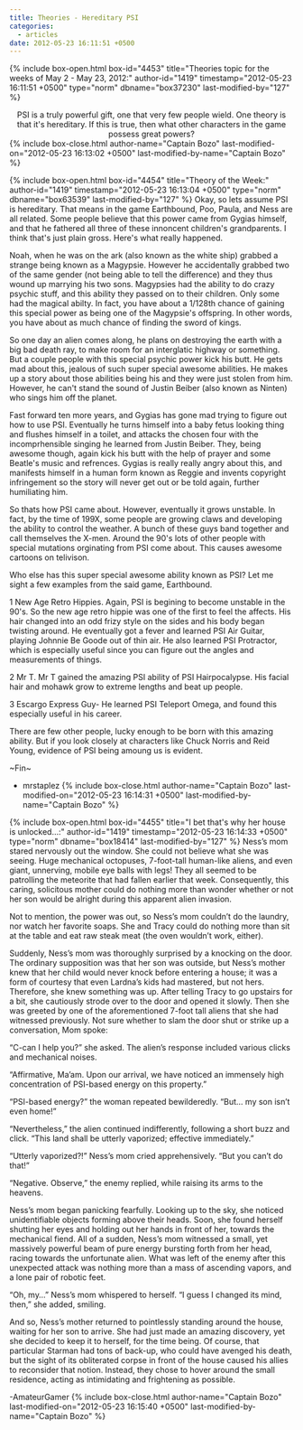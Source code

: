 ```yaml
---
title: Theories - Hereditary PSI
categories:
  - articles
date: 2012-05-23 16:11:51 +0500
---
```

{% include box-open.html box-id="4453" title="Theories topic for the weeks of May 2 - May 23, 2012:" author-id="1419" timestamp="2012-05-23 16:11:51 +0500" type="norm" dbname="box37230" last-modified-by="127" %}
<center>PSI is a truly powerful gift, one that very few people wield. One theory is that it's hereditary. If this is true, then what other characters in the game possess great powers?</center>
{% include box-close.html author-name="Captain Bozo" last-modified-on="2012-05-23 16:13:02 +0500" last-modified-by-name="Captain Bozo" %}

{% include box-open.html box-id="4454" title="Theory of the Week:" author-id="1419" timestamp="2012-05-23 16:13:04 +0500" type="norm" dbname="box63539" last-modified-by="127" %}
Okay, so lets assume PSI is hereditary. That means in the game Earthbound, Poo, Paula, and Ness are all related. Some people believe that this power came from Gygias himself, and that he fathered all three of these innoncent children's grandparents. I think that's just plain gross. Here's what really happened.<p/>

Noah, when he was on the ark (also known as the white ship) grabbed a strange being known as a Magypsie. However he accidentally grabbed two of the same gender (not being able to tell the difference) and they thus wound up marrying his two sons. Magypsies had the ability to do crazy psychic stuff, and this ability they passed on to their children. Only some had the magical abilty. In fact, you have about a 1/128th chance of gaining this special power as being one of the Magypsie's offspring. In other words, you have about as much chance of finding the sword of kings.<p/>

So one day an alien comes along, he plans on destroying the earth with a big bad death ray, to make room for an interglatic highway or something. But a couple people with this special psychic power kick his butt. He gets mad about this, jealous of such super special awesome abilities. He makes up a story about those abilities being his and they were just stolen from him. However, he can't stand the sound of Justin Beiber (also known as Ninten) who sings him off the planet.<p/>

Fast forward ten more years, and Gygias has gone mad trying to figure out how to use PSI. Eventually he turns himself into a baby fetus looking thing and flushes himself in a toilet, and attacks the chosen four with the incomprhensible singing he learned from Justin Beiber. They, being awesome though, again kick his butt with the help of prayer and some Beatle's music and refrences. Gygias is really really angry about this, and manifests himself in a human form known as Reggie and invents copyright infringement so the story will never get out or be told again, further humiliating him.<p/>

So thats how PSI came about. However, eventually it grows unstable. In fact, by the time of 199X, some people are growing claws and developing the ability to control the weather. A bunch of these guys band together and call themselves the X-men. Around the 90's lots of other people with special mutations orginating from PSI come about. This causes awesome cartoons on telivison.<p/>

Who else has this super special awesome ability known as PSI? Let me sight a few examples from the said game, Earthbound.<p/>

1 New Age Retro Hippies. Again, PSI is begining to become unstable in the 90's. So the new age retro hippie was one of the first to feel the affects. His hair changed into an odd frizy style on the sides and his body began twisting around. He eventually got a fever and learned PSI Air Guitar, playing Johnnie Be Goode out of thin air. He also learned PSI Protractor, which is especially useful since you can figure out the angles and measurements of things.<p/>

2 Mr T. Mr T gained the amazing PSI ability of PSI Hairpocalypse. His facial hair and mohawk grow to extreme lengths and beat up people.<p/>

3 Escargo Express Guy- He learned PSI Teleport Omega, and found this especially useful in his career.<p/>

There are few other people, lucky enough to be born with this amazing ability. But if you look closely at characters like Chuck Norris and Reid Young, evidence of PSI being amoung us is evident.<p/>

~Fin~<p/>

- mrstaplez
{% include box-close.html author-name="Captain Bozo" last-modified-on="2012-05-23 16:14:31 +0500" last-modified-by-name="Captain Bozo" %}

{% include box-open.html box-id="4455" title="I bet that's why her house is unlocked...:" author-id="1419" timestamp="2012-05-23 16:14:33 +0500" type="norm" dbname="box18414" last-modified-by="127" %}
Ness’s mom stared nervously out the window. She could not believe what she was seeing. Huge mechanical octopuses, 7-foot-tall human-like aliens, and even giant, unnerving, mobile eye balls with legs! They all seemed to be patrolling the meteorite that had fallen earlier that week. Consequently, this caring, solicitous mother could do nothing more than wonder whether or not her son would be alright during this apparent alien invasion.<p/>

Not to mention, the power was out, so Ness’s mom couldn’t do the laundry, nor watch her favorite soaps. She and Tracy could do nothing more than sit at the table and eat raw steak meat (the oven wouldn’t work, either).<p/>

Suddenly, Ness’s mom was thoroughly surprised by a knocking on the door. The ordinary supposition was that her son was outside, but Ness’s mother knew that her child would never knock before entering a house; it was a form of courtesy that even Lardna’s kids had mastered, but not hers.
Therefore, she knew something was up. After telling Tracy to go upstairs for a bit, she cautiously strode over to the door and opened it slowly. Then she was greeted by one of the aforementioned 7-foot tall aliens that she had witnessed previously. Not sure whether to slam the door shut or strike up a conversation, Mom spoke:<p/>

“C-can I help you?” she asked. The alien’s response included various clicks and mechanical noises.<p/>

“Affirmative, Ma’am. Upon our arrival, we have noticed an immensely high concentration of PSI-based energy on this property.”<p/>

“PSI-based energy?” the woman repeated bewilderedly. “But… my son isn’t even home!”<p/>

“Nevertheless,” the alien continued indifferently, following a short buzz and click. “This land shall be utterly vaporized; effective immediately.”<p/>

“Utterly vaporized?!” Ness’s mom cried apprehensively. “But you can’t do that!”<p/>

“Negative. Observe,” the enemy replied, while raising its arms to the heavens.<p/>
Ness’s mom began panicking fearfully. Looking up to the sky, she noticed unidentifiable objects forming above their heads. Soon, she found herself shutting her eyes and holding out her hands in front of her, towards the mechanical fiend. All of a sudden, Ness’s mom witnessed a small, yet massively powerful beam of pure energy bursting forth from her head, racing towards the unfortunate alien. What was left of the enemy after this unexpected attack was nothing more than a mass of ascending vapors, and a lone pair of robotic feet.<p/>

“Oh, my…” Ness’s mom whispered to herself. “I guess I changed its mind, then,” she added, smiling.<p/>

And so, Ness’s mother returned to pointlessly standing around the house, waiting for her son to arrive. She had just made an amazing discovery, yet she decided to keep it to herself, for the time being. Of course, that particular Starman had tons of back-up, who could have avenged his death, but the sight of its obliterated corpse in front of the house caused his allies to reconsider that notion. Instead, they chose to hover around the small residence, acting as intimidating and frightening as possible.<p/>

-AmateurGamer
{% include box-close.html author-name="Captain Bozo" last-modified-on="2012-05-23 16:15:40 +0500" last-modified-by-name="Captain Bozo" %}
